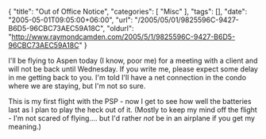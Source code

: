 {
	"title": "Out of Office Notice",
	"categories": [
		"Misc"
	],
	"tags": [],
	"date": "2005-05-01T09:05:00+06:00",
	"url": "/2005/05/01/9825596C-9427-B6D5-96CBC73AEC59A18C",
	"oldurl": "http://www.raymondcamden.com/2005/5/1/9825596C-9427-B6D5-96CBC73AEC59A18C"
}

I'll be flying to Aspen today (I know, poor me) for a meeting with a client and will not be back until Wednesday. If you write me, please expect some delay  in me getting back to you. I'm told I'll have a net connection in the condo where we are staying, but I'm not so sure.

This is my first flight with the PSP - now I get to see how well the batteries last as I plan to play the heck out of it. (Mostly to keep my mind off the flight - I'm not scared of flying.... but I'd rather <i>not</i> be in an airplane if you get my meaning.)
